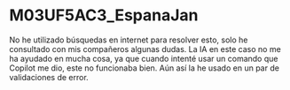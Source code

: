 # M03UF5AC3_EspanaJan

No he utilizado búsquedas en internet para resolver esto, solo he consultado con mis compañeros algunas dudas. La IA en este caso no me ha ayudado en mucha cosa, ya que cuando intenté usar un comando que Copilot me dio, este no funcionaba bien. Aún así la he usado en un par de validaciones de error.
